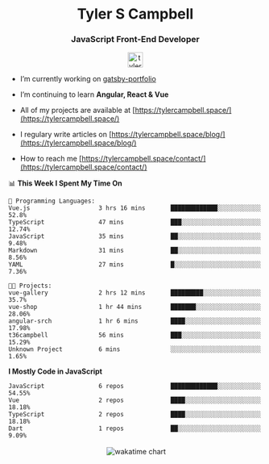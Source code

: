 <h1 align="center">Tyler S Campbell</h1>
<h3 align="center">JavaScript Front-End Developer</h3>
<p align="center">
<a href="https://linkedin.com/in/tyler-campbell36" target="blank"><img align="center" src="https://cdn.jsdelivr.net/npm/simple-icons@3.0.1/icons/linkedin.svg" alt="tyler-campbell36" height="30" width="30" /></a>
</p>

- I’m currently working on [gatsby-portfolio](https://github.com/t36campbell/gatsby-portfolio)

- I’m continuing to learn **Angular, React & Vue**

- All of my projects are available at [https://tylercampbell.space/](https://tylercampbell.space/)

- I regulary write articles on [https://tylercampbell.space/blog/](https://tylercampbell.space/blog/)

- How to reach me [https://tylercampbell.space/contact/](https://tylercampbell.space/contact/)

<!--START_SECTION:waka-->
📊 **This Week I Spent My Time On** 

```text
💬 Programming Languages: 
Vue.js                   3 hrs 16 mins       █████████████░░░░░░░░░░░░   52.8% 
TypeScript               47 mins             ███░░░░░░░░░░░░░░░░░░░░░░   12.74% 
JavaScript               35 mins             ██░░░░░░░░░░░░░░░░░░░░░░░   9.48% 
Markdown                 31 mins             ██░░░░░░░░░░░░░░░░░░░░░░░   8.56% 
YAML                     27 mins             █░░░░░░░░░░░░░░░░░░░░░░░░   7.36%

🐱‍💻 Projects: 
vue-gallery              2 hrs 12 mins       █████████░░░░░░░░░░░░░░░░   35.7% 
vue-shop                 1 hr 44 mins        ███████░░░░░░░░░░░░░░░░░░   28.06% 
angular-srch             1 hr 6 mins         ████░░░░░░░░░░░░░░░░░░░░░   17.98% 
t36campbell              56 mins             ███░░░░░░░░░░░░░░░░░░░░░░   15.29% 
Unknown Project          6 mins              ░░░░░░░░░░░░░░░░░░░░░░░░░   1.65%

```

**I Mostly Code in JavaScript** 

```text
JavaScript               6 repos             █████████████░░░░░░░░░░░░   54.55% 
Vue                      2 repos             ████░░░░░░░░░░░░░░░░░░░░░   18.18% 
TypeScript               2 repos             ████░░░░░░░░░░░░░░░░░░░░░   18.18% 
Dart                     1 repos             ██░░░░░░░░░░░░░░░░░░░░░░░   9.09%

```



<!--END_SECTION:waka-->
<p align="center">&nbsp;<img align="center" alt="wakatime chart"
src="https://wakatime.com/share/@738aac7f-8868-4bc3-a1df-4c36703ee4b6/ffb1a4eb-0234-4a6d-8897-da182b371844.png"/></p>

